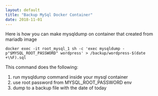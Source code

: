 ```yaml
---
layout: default
title: "Backup MySql Docker Container"
date: 2018-11-01
---
```


Here is how you can make mysqldump on container that created from mariadb image

```
docker exec -it root_mysql_1 sh -c 'exec mysqldump -p"$MYSQL_ROOT_PASSWORD" wordpress' > /backup/wordpress-$(date +\%F).sql
```

This command does the following:  
1. run mysqldump command inside your mysql container
2. use root password from MYSQL_ROOT_PASSWORD env
3. dump to a backup file with the date of today
